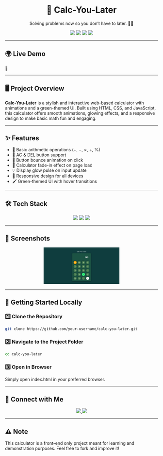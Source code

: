 <h1 align="center">🧮 Calc-You-Later</h1>
<p align="center"> Solving problems now so you don’t have to later. 🔢😄</p>

<p align="center">
  <img src="https://img.shields.io/badge/HTML5-F16529?style=for-the-badge&logo=html5&logoColor=white"/>
  <img src="https://img.shields.io/badge/CSS3-264de4?style=for-the-badge&logo=css3&logoColor=white"/>
  <img src="https://img.shields.io/badge/JavaScript-ES6-F7DF1E?style=for-the-badge&logo=javascript&logoColor=black"/>
  <img src="https://img.shields.io/badge/Responsive-Mobile--Friendly-brightgreen?style=for-the-badge"/>
</p>

---

## 🌍 Live Demo

🔗 


---

## 🖥️ Project Overview

**Calc-You-Later** is a stylish and interactive web-based calculator with animations and a green-themed UI. Built using HTML, CSS, and JavaScript, this calculator offers smooth animations, glowing effects, and a responsive design to make basic math fun and engaging.

---

## ✨ Features

- 🧠 Basic arithmetic operations (+, −, ×, ÷, %)
- 🔄 AC & DEL button support
- 💫 Button bounce animation on click
- 🌟 Calculator fade-in effect on page load
- 💡 Display glow pulse on input update
- 📱 Responsive design for all devices
- 🖌️ Green-themed UI with hover transitions

---

## 🛠️ Tech Stack

<p align="center">
  <img src="https://img.shields.io/badge/HTML5-Markup-F16529?style=for-the-badge&logo=html5&logoColor=white"/>
  <img src="https://img.shields.io/badge/CSS3-Styling-264de4?style=for-the-badge&logo=css3&logoColor=white"/>
  <img src="https://img.shields.io/badge/JavaScript-Logic-F7DF1E?style=for-the-badge&logo=javascript&logoColor=black"/>
</p>

---

## 📸 Screenshots

<div align="center">
  <img src="calc.png" alt="Calculator Screenshot" width="250" />
</div>

---

## 🚀 Getting Started Locally

### 1️⃣ Clone the Repository
```bash
git clone https://github.com/your-username/calc-you-later.git
```
### 2️⃣ Navigate to the Project Folder
```bash
cd calc-you-later
```
### 3️⃣ Open in Browser
Simply open index.html in your preferred browser.

---

## 🙌 Connect with Me
<p align="center"> <a href="https://www.linkedin.com/in/samarth-jaiswal-72b67b313/" target="_blank"> <img src="https://img.shields.io/badge/LinkedIn-Connect-blue?style=for-the-badge&logo=linkedin&logoColor=white"/> </a> <a href="mailto:samjaiswal51@gmail.com"> <img src="https://img.shields.io/badge/Email-Send-red?style=for-the-badge&logo=gmail&logoColor=white"/> </a> </p>

---

## ⚠️ Note
This calculator is a front-end only project meant for learning and demonstration purposes. Feel free to fork and improve it!
